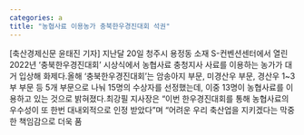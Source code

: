 ```yaml
---
categories: a
title: "농협사료 이용농가 충북한우경진대회 석권"
---
```

[축산경제신문 윤태진 기자] 지난달 20일 청주시 용정동 소재 S-컨벤션센터에서 열린 2022년 ‘충북한우경진대회’ 시상식에서 농협사료 충청지사 사료를 이용하는 농가가 대거 입상해 화제다.올해 ‘충북한우경진대회’는 암송아지 부문, 미경산우 부문, 경산우 1~3부 부문 등 5개 부문으로 나눠 15명의 수상자를 선정했는데, 이중 13명이 농협사료를 이용하고 있는 것으로 밝혀졌다.최강필 지사장은 “이번 한우경진대회를 통해 농협사료의 우수성이 또 한번 대내외적으로 인정 받았다”며 “어려운 우리 축산업을 지키겠다는 막중한 책임감으로 더욱 품